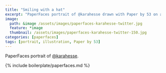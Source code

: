 ```yaml
---
title: "Smiling with a hat"
excerpt: "PaperFaces portrait of @karahesse drawn with Paper by 53 on an iPad."
image: 
  path: &image /assets/images/paperfaces-karahesse-twitter.jpg 
  feature: *image
  thumbnail: /assets/images/paperfaces-karahesse-twitter-150.jpg
categories: [paperfaces]
tags: [portrait, illustration, Paper by 53]
---
```


PaperFaces portrait of [@karahesse](https://twitter.com/karahesse).

{% include boilerplate/paperfaces.md %}
